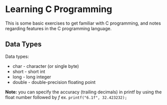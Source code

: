 # Learning C Programming 

This is some basic exercises to get familiar with C programming, and notes regarding features in the C programming language.

## Data Types

Data types:
* char - character (or single byte)
* short - short int
* long - long integer 
* double - double-precision floating point

**Note:** you can specify the accuracy (trailing decimals) in printf by using the float number followed by *f* 
ex. `printf("6.1f", 32.423232);`


